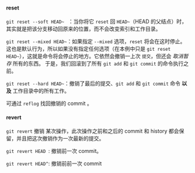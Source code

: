 #### reset

`git reset --soft HEAD~ ` ：当你将它 `reset` 回 `HEAD~`（HEAD 的父结点）时，其实就是把该分支移动回原来的位置，而不会改变索引和工作目录。

`git reset --mixed HEAD~`：如果指定 `--mixed` 选项，`reset` 将会在这时停止。 这也是默认行为，所以如果没有指定任何选项（在本例中只是 `git reset HEAD~`），这就是命令将会停止的地方。它依然会撤销一上次 `提交`，但还会 _取消暂存_ 所有的东西。 于是，我们回滚到了所有 `git add` 和 `git commit` 的命令执行之前。

`git reset --hard HEAD~`：撤销了最后的提交、`git add` 和 `git commit` 命令 **以及** 工作目录中的所有工作。

可通过 `reflog` 找回撤销的 commit 。

#### revert

`git revert` 撤销 某次操作，此次操作之前和之后的 commit 和 history 都会保留，并且把这次撤销作为一次最新的提交。

`git revert HEAD `: 撤销前一次 commit。

`git revert HEAD^`: 撤销前前一次 commit
